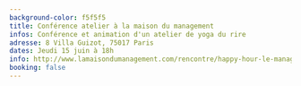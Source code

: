 ```yaml
---
background-color: f5f5f5
title: Conférence atelier à la maison du management
infos: Conférence et animation d'un atelier de yoga du rire
adresse: 8 Villa Guizot, 75017 Paris
dates: Jeudi 15 juin à 18h
info: http://www.lamaisondumanagement.com/rencontre/happy-hour-le-manager-enchante-2/
booking: false
---
```

